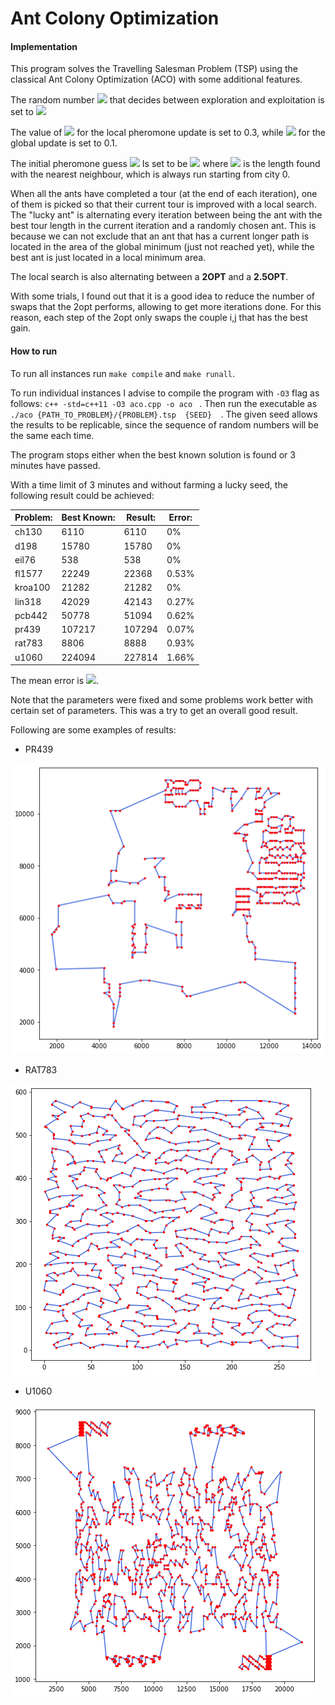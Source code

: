 # Ant Colony Optimization

#### Implementation

This program solves the Travelling Salesman Problem (TSP) using the classical Ant Colony Optimization (ACO) with some additional features.

The random number <img src="https://render.githubusercontent.com/render/math?math=Q_0"> that decides between exploration and exploitation is set to <img src="https://render.githubusercontent.com/render/math?math=1.0-(18.0/n)">

The value of <img src="https://render.githubusercontent.com/render/math?math=\rho"> for the local pheromone update is set to 0.3, while <img src="https://render.githubusercontent.com/render/math?math=\alpha"> for the global update is set to 0.1.

The initial pheromone guess <img src="https://render.githubusercontent.com/render/math?math=\tau_0">  Is set to be <img src="https://render.githubusercontent.com/render/math?math=(n \cdot nn)^{-1}"> where <img src="https://render.githubusercontent.com/render/math?math=nn"> is the length found with the nearest neighbour, which is always run starting from city 0.

When all the ants have completed a tour (at the end of each iteration), one of them is picked so that their current tour is improved with a local search. The "lucky ant" is alternating every iteration between being the ant with the best tour length in the current iteration and a randomly chosen ant. This is because we can not exclude that an ant that has a current longer path is located in the area of the global minimum (just not reached yet), while the best ant is just located in a local minimum area.

The local search is also alternating between a **2OPT** and a **2.5OPT**. 

With some trials, I found out that it is a good idea to reduce the number of swaps that the 2opt performs, allowing to get more iterations done. For this reason, each step of the 2opt only swaps the couple i,j that has the best gain.

#### How to run

To run all instances run `make compile` and `make runall`.

To run individual instances I advise to compile the program with `-O3` flag as follows: `c++ -std=c++11 -O3 aco.cpp -o aco ` . Then run the executable as `./aco {PATH_TO_PROBLEM}/{PROBLEM}.tsp  {SEED}  `. The given seed allows the results to be replicable, since the sequence of random numbers will be the same each time.

The program stops either when the best known solution is found or 3 minutes have passed.

With a time limit of 3 minutes and without farming a lucky seed, the following result could be achieved:

| Problem: | Best Known: | Result: | Error: |
| -------- | ----------- | ------- | ------ |
| ch130    | 6110        | 6110    | 0%     |
| d198     | 15780       | 15780   | 0%     |
| eil76    | 538         | 538     | 0%     |
| fl1577   | 22249       | 22368   | 0.53%  |
| kroa100  | 21282       | 21282   | 0%     |
| lin318   | 42029       | 42143   | 0.27%  |
| pcb442   | 50778       | 51094   | 0.62%  |
| pr439    | 107217      | 107294  | 0.07%  |
| rat783   | 8806        | 8888    | 0.93%  |
| u1060    | 224094      | 227814  | 1.66%  |

The mean error is <img src="https://render.githubusercontent.com/render/math?math=0.4761">. 

Note that the parameters were fixed and some problems work better with certain set of parameters. This was a try to get an overall good result.



Following are some examples of results:

- PR439

<img src="./imgs/pr439.png">

- RAT783

<img src="./imgs/rat783.png">

- U1060

<img src="./imgs/u1060.png">

